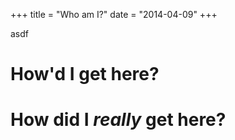 +++
title = "Who am I?"
date = "2014-04-09"
+++

asdf


# How'd I get here?

# How did I _really_ get here?
